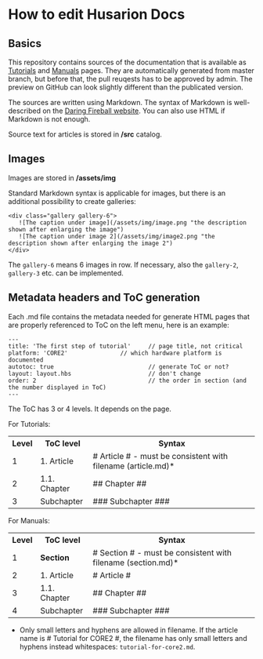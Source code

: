 # How to edit Husarion Docs

## Basics

This repository contains sources of the documentation that is available as [Tutorials](https://husarion.com/core2/tutorials/) and [Manuals](https://husarion.com/core2/manuals/hardware/) pages. They are automatically generated from master branch, but before that, the pull reuqests has to be approved by admin. The preview on GitHub can look slightly different than the publicated version.

The sources are written using Markdown. The syntax of Markdown is well-described on the [Daring Fireball website](https://daringfireball.net/projects/markdown/syntax). You can also use HTML if Markdown is not enough.

Source text for articles is stored in **/src** catalog.

## Images

Images are stored in **/assets/img**

Standard Markdown syntax is applicable for images, but there is an additional possibility to create galleries:

 ```
<div class="gallery gallery-6">
    ![The caption under image](/assets/img/image.png "the description shown after enlarging the image")
    ![The caption under image 2](/assets/img/image2.png "the description shown after enlarging the image 2")
</div>
 ```
The `gallery-6` means 6 images in row. If necessary, also the `gallery-2`, `gallery-3` etc. can be implemented.

## Metadata headers and ToC generation

Each .md file contains the metadata needed for generate HTML pages that are properly referenced to ToC on the left menu, here is an example:

``` 
---
title: 'The first step of tutorial'		// page title, not critical
platform: 'CORE2'				// which hardware platform is documented
autotoc: true                			// generate ToC or not?
layout: layout.hbs           			// don't change
order: 2                     			// the order in section (and the number displayed in ToC)
---
```

The ToC has 3 or 4 levels. It depends on the page.

For Tutorials:
<table>
    <tr>
       <th>Level</th>
       <th>ToC level</th>
       <th>Syntax</th>
    </tr>
    <tr>
        <td>1</td>
        <td>1. Article</td>
        <td># Article # - must be consistent with filename (article.md)*</td>
    </tr>
	<tr>
        <td>2</td>
        <td>1.1. Chapter</td>
        <td>## Chapter ##</td>
    </tr>
	<tr>
        <td>3</td>
        <td> Subchapter </td>
        <td>### Subchapter ###</td>
    </tr>
</table>

For Manuals:
<table>
    <tr>
       <th>Level</th>
       <th>ToC level</th>
       <th>Syntax</th>
    </tr>
    <tr>
        <td>1</td>
        <td><strong>Section</strong></td>
        <td># Section # - must be consistent with filename (section.md)*</td>
    </tr>
	<tr>
        <td>2</td>
        <td>1. Article</td>
        <td># Article #</td>
    </tr>
	<tr>		
        <td>3</td>
        <td>1.1. Chapter</td>
        <td>## Chapter ##</td>
    </tr>
	<tr>
        <td>4</td>
        <td> Subchapter </td>
        <td>### Subchapter ###</td>
    </tr>
</table>

* Only small letters and hyphens are allowed in filename. If the article name is \# Tutorial for CORE2 \#, the filename has only small letters and hyphens instead whitespaces: `tutorial-for-core2.md`.
